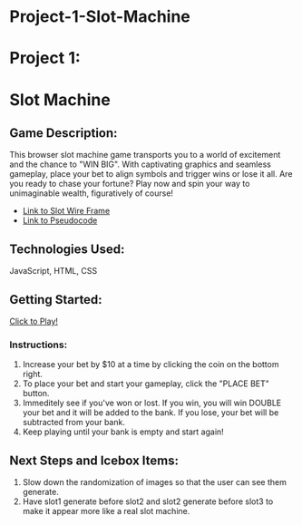 # Project-1-Slot-Machine
# Project 1:
# Slot Machine

## Game Description: 
This browser slot machine game transports you to a world of excitement and the chance to "WIN BIG". With captivating graphics and seamless gameplay, place your bet to align symbols and trigger wins or lose it all. Are you ready to chase your fortune? Play now and spin your way to unimaginable wealth, figuratively of course!

- [Link to Slot Wire Frame](https://whimsical.com/slot-machine-3ni8sd4MxryPkw3zKyCD4N)
- [Link to Pseudocode](https://docs.google.com/document/d/1jk0KVBJTgBcEUXJVMCcF9Qd3EeM1F0o22SO2VOLtuo8/edit)

## Technologies Used: 
JavaScript, HTML, CSS

## Getting Started:

[Click to Play!](https://lauren-m-johnson.github.io/Project-1-Slot-Machine/)

### Instructions:
1. Increase your bet by $10 at a time by clicking the coin on the bottom right.
2. To place your bet and start your gameplay, click the "PLACE BET" button.
3. Immeditely see if you've won or lost. If you win, you will win DOUBLE your bet and it will be added to the bank. If you lose, your bet will be subtracted from your bank.
4. Keep playing until your bank is empty and start again!

## Next Steps and Icebox Items:
1. Slow down the randomization of images so that the user can see them generate.
2. Have slot1 generate before slot2 and slot2 generate before slot3 to make it appear more like a real slot machine.





